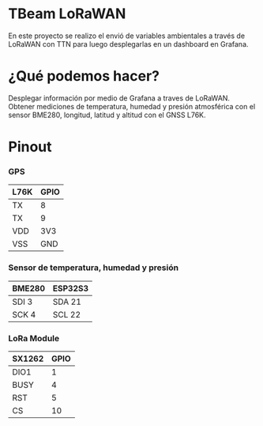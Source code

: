 # TBeam LoRaWAN
En este proyecto se realizo el envió de variables ambientales a través de LoRaWAN con TTN para luego desplegarlas en un dashboard en Grafana.

# ¿Qué podemos hacer?

Desplegar información por medio de Grafana a traves de LoRaWAN. Obtener mediciones de temperatura, humedad y presión atmosférica con el sensor BME280, longitud, latitud y altitud con el GNSS L76K. 

# Pinout


### GPS
L76K | GPIO 
--- | --- 
TX | 8
TX | 9
VDD | 3V3
VSS | GND

### Sensor de temperatura, humedad y presión
BME280 | ESP32S3
--- | ---
SDI 3 | SDA 21
SCK 4 |  SCL 22 

### LoRa Module
SX1262 | GPIO 
--- | --- 
DIO1 | 1
BUSY | 4
RST | 5
CS | 10

